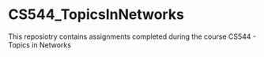 # CS544_TopicsInNetworks
This reposiotry contains assignments completed during the course CS544 - Topics in Networks
